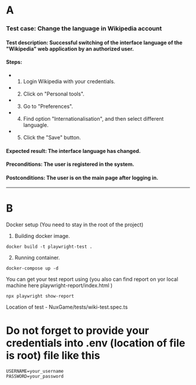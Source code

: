
# A
###  Test case: Change the language in Wikipedia account
#### Test description: Successful switching of the interface language of the "Wikipedia" web application by an authorized user.

#### Steps:

- 1. Login Wikipedia with your credentials.
- 2. Click on "Personal tools".
- 3. Go to "Preferences".
- 4. Find option "Internationalisation", and then select different languagle.
- 5. Click the "Save" button.

#### Expected result: The interface language has changed.


#### Preconditions: The user is registered in the system.

#### Postconditions: The user is on the main page after logging in.

---

# B

Docker setup (You need to stay in the root of the project)

1. Building docker image.
```
docker build -t playwright-test .
```
2. Running container.
```
docker-compose up -d
```
You can get your test report using (you also can find report on yor local machine here playwright-report/index.html )

```
npx playwright show-report
```
Location of test - NuxGame/tests/wiki-test.spec.ts

# Do not forget to provide your credentials into .env (location of file is root) file like this
```
USERNAME=your_username
PASSWORD=your_password
```
